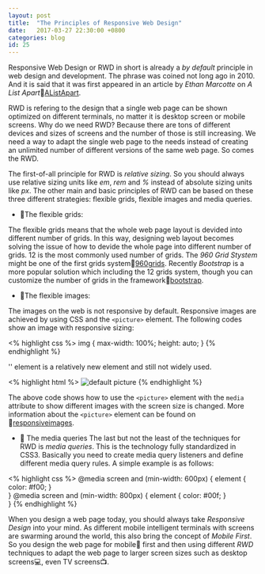 ```yaml
---
layout: post
title:  "The Principles of Responsive Web Design"
date:   2017-03-27 22:30:00 +0800
categories: blog
id: 25
---
```

Responsive Web Design or RWD in short is already a *by default* principle in web design and development. The phrase was coined not long ago in 2010. And it is said that it was first appeared in an article by *Ethan Marcotte* on *A List Apart*:link:[AListApart][AListApart]. 

RWD is refering to the design that a single web page can be shown optimized on different terminals, no matter it is desktop screen or mobile screens. Why do we need RWD? Because there are tons of different devices and sizes of screens and the number of those is still increasing. We need a way to adapt the single web page to the needs instead of creating an unlimited number of different versions of the same web page. So comes the RWD. 

The first-of-all principle for RWD is *relative sizing*. So you should always use relative sizing units like *em*, *rem* and *%* instead of absolute sizing units like *px*. The other main and basic principles of RWD can be based on these three different strategies: flexible grids, flexible images and media queries.

* :bell:The flexible grids:

The flexible grids means that the whole web page layout is devided into different number of grids. In this way, designing web layout becomes solving the issue of how to devide the whole page into different number of grids. 12 is the most commonly used number of grids. The *960 Grid Stystem* might be one of the first grids system:link:[960grids][960grids]. Recently *Bootstrap* is a more popular solution which including the 12 grids system, though you can customize the number of grids in the framework:link:[bootstrap][bootstrap]. 

* :bell:The flexible images:

The images on the web is not responsive by default. Responsive images are achieved by using CSS and the `<picture>` element. The following codes show an image with responsive sizing:

<% highlight css %>
img {
    max-width: 100%;
    height: auto;
}
{% endhighlight %}

'<picture>' element is a relatively new element and still not widely used.

<% highlight html %>
<picture>
    <source srcset="logos/logo_retina.png" media="(min-width: 800px)">
    <source srcset="logos/logo.png" media="(min-width: 600px)">
    <img src="default.png" alt="default picture">
</picture>
{% endhighlight %}

The above code shows how to use the `<picture>` element with the `media` attribute to show different images with the screen size is changed. More information about the `<picture>` element can be found on :link:[responsiveimages][pictureElement].

* :bell: The media queries
The last but not the least of the techniques for RWD is *media queries*. This is the technology fully standardized in CSS3. Basically you need to create media query listeners and define different media query rules. A simple example is as follows:

<% highlight css %>
@media screen and (min-width: 600px) {
    element {
        color: #f00;
    }   
}
@media screen and (min-width: 800px) {
    element {
        color: #00f;
    }   
}
{% endhighlight %}

When you design a web page today, you should always take *Responsive Design* into your mind. As different mobile intelligent terminals with screens are swarming around the world, this also bring the concept of *Mobile First*. So you design the web page for mobile:iphone: first and then using different *RWD* techniques to adapt the web page to larger screen sizes such as desktop screens:computer:, even TV screens:tv:.

[AListApart]: https://alistapart.com/
[960grids]: https://960.gs/
[bootstrap]: http://getbootstrap.com/
[pictureElement]: https://responsiveimages.org/
